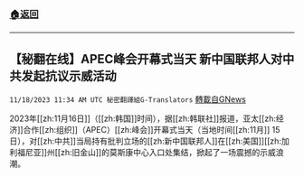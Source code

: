 ###  [:house:返回](README.md)
---


## 【秘翻在线】APEC峰会开幕式当天 新中国联邦人对中共发起抗议示威活动
`11/18/2023 11:34 AM UTC 秘密翻譯組G-Translators` [轉載自GNews](https://gnews.org/articles/1991317)



2023年[[zh:11月16日]]（[[zh:韩国]]时间），据[[zh:韩联社]]报道，亚太[[zh:经济]]合作[[zh:组织]]（APEC）[[zh:峰会]]开幕式当天（当地时间[[zh:11月]] 15日），对[[zh:中共]]当局持有批判立场的[[zh:新中国联邦人]]在[[zh:美国]][[zh:加利福尼亚]]州[[zh:旧金山]]的莫斯康中心入口处集结，掀起了一场震撼的示威浪潮。
